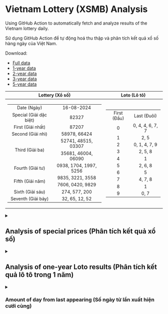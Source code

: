 # Vietnam Lottery (XSMB) Analysis

Using GitHub Action to automatically fetch and analyze results of the Vietnam lottery daily.

Sử dụng GitHub Action để tự động hoá thu thập và phân tích kết quả xổ số hàng ngày của Việt Nam.

Download:

* [Full data](https://raw.githubusercontent.com/khiemdoan/vietnam-lottery-xsmb-analysis/main/results/xsmb.csv)
* [1-year data](https://raw.githubusercontent.com/khiemdoan/vietnam-lottery-xsmb-analysis/main/results/xsmb_1_year.csv)
* [2-year data](https://raw.githubusercontent.com/khiemdoan/vietnam-lottery-xsmb-analysis/main/results/xsmb_2_year.csv)
* [3-year data](https://raw.githubusercontent.com/khiemdoan/vietnam-lottery-xsmb-analysis/main/results/xsmb_3_year.csv)
* [5-year data](https://raw.githubusercontent.com/khiemdoan/vietnam-lottery-xsmb-analysis/main/results/xsmb_5_year.csv)

| Lottery (Xổ số) | Loto (Lô tô) |
| :------------: | :----------: |
| <table><tr><td>Date (Ngày)</td><td>16-08-2024</td></tr><tr><td>Special (Giải dặc biệt)</td><td>82327</td></tr><tr><td>First (Giải nhất)</td><td>87207</td></tr><tr><td>Second (Giải nhì)</td><td>58978, 66424</td></tr><tr><td rowspan="2">Third (Giải ba)</td><td>52741, 48515, 03307</td></tr><tr><td>35681, 46004, 06090</td></tr><tr><td>Fourth (Giải tư)</td><td>0938, 1704, 1997, 5256</td></tr><tr><td rowspan="2">Fifth (Giải năm)</td><td>9835, 3221, 3558</td></tr><tr><td>7606, 0420, 9829</td></tr><tr><td>Sixth (Giải sáu)</td><td>274, 577, 200</td></tr><tr><td>Seventh (Giải bảy)</td><td>32, 65, 12, 52</td></tr></table> | <table><tr><td>First (Đầu)</td><td>Last (Đuôi)</td></tr><tr><td>0</td><td>0, 4, 4, 6, 7, 7</td></tr><tr><td>1</td><td>2, 5</td></tr><tr><td>2</td><td>0, 1, 4, 7, 9</td></tr><tr><td>3</td><td>2, 5, 8</td></tr><tr><td>4</td><td>1</td></tr><tr><td>5</td><td>2, 6, 8</td></tr><tr><td>6</td><td>5</td></tr><tr><td>7</td><td>4, 7, 8</td></tr><tr><td>8</td><td>1</td></tr><tr><td>9</td><td>0, 7</td></tr></table> |

<details>
  <summary><h2>Analysis of special prices (Phân tích kết quả xổ số)</h2></summary>
  <h3>Amount of day from last appearing (Số ngày từ lần xuất hiện cuối cùng)</h3>

  ![Delta](images/special_delta.jpg)

  <h3>Top 10 amount of day from last appearing (Top 10 số lâu chưa xuất hiện)</h3>

  ![Delta top 10](images/special_delta_top_10.jpg)
</details>

<details>
  <summary><h2>Analysis of one-year Loto results (Phân tích kết quả lô tô trong 1 năm)</h2></summary>

  Max: 130. Min: 66.

  Mean: 97.74. Standard deviation: 11.68.

  <h3>Detail (Chi tiết)</h3>

  ![Detail](images/heatmap.jpg)

  <h3>Top 10</h3>

  ![Top 10](images/top-10.jpg)

  <h3>Distribution (Phân bổ)</h3>

  ![Distribution](images/distribution.jpg)
</details>

<details>
  <summary><h3>Amount of day from last appearing (Số ngày từ lần xuất hiện cưới cùng)</h2></summary>

  ![Delta](images/delta.jpg)

  <h3>Top 10 amount of day from last appearing (Top 10 số lâu chưa xuất hiện)</h3>

  ![Delta top 10](images/delta_top_10.jpg)
</details>